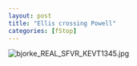 ```yaml
---
layout: post
title: "Ellis crossing Powell"
categories: [fStop]
---
```

<img alt="bjorke_REAL_SFVR_KEVT1345.jpg" src="http://www.botzilla.com/blog/archives/pix2015/bjorke_REAL_SFVR_KEVT1345.jpg" class="img-responsive" border="0" />



